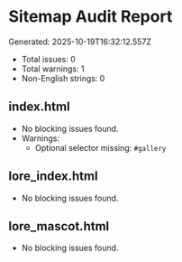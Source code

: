 # Sitemap Audit Report

Generated: 2025-10-19T16:32:12.557Z

* Total issues: 0
* Total warnings: 1
* Non-English strings: 0

## index.html

- No blocking issues found.
- Warnings:
  - Optional selector missing: `#gallery`

## lore_index.html

- No blocking issues found.

## lore_mascot.html

- No blocking issues found.
